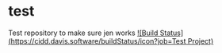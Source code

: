 # test
Test repository to make sure jen works
[![Build Status](https://cidd.davis.software/buildStatus/icon?job=Test Project)](https://cidd.davis.software/job/Test%20Project/)
